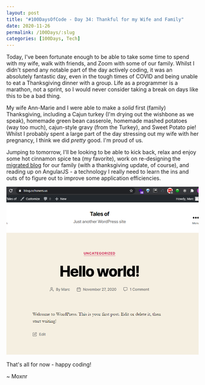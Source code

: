 ```yaml
---
layout: post
title: "#100DaysOfCode - Day 34: Thankful for my Wife and Family"
date: 2020-11-26
permalink: /100Days/:slug
categories: [100Days, Tech]
---
```


Today, I've been fortunate enough to be able to take some time to spend with my wife, walk with friends, and Zoom with some of our family. Whilst I didn't spend any notable part of the day actively coding, it was an absolutely fantastic day, even in the tough times of COVID and being unable to eat a Thanksgiving dinner with a group. Life as a programmer is a marathon, not a sprint, so I would never consider taking a break on days like this to be a bad thing.

My wife Ann-Marie and I were able to make a _solid_ first (family) Thanksgiving, including a Cajun turkey (I'm drying out the wishbone as we speak), homemade green bean casserole, homemade mashed potatoes (way too much), cajun-style gravy (from the Turkey), and Sweet Potato pie! Whilst I probably spent a large part of the day stressing out my wife with her pregnancy, I think we did _pretty_ good. I'm proud of us.

Jumping to tomorrow, I'll be looking to be able to kick back, relax and enjoy some hot cinnamon spice tea (my favorite), work on re-designing the [migrated blog](https://blog.ochsners.us) for our family (with a thanksgiving update, of course), and reading up on AngularJS - a technology I really need to learn the ins and outs of to figure out to improve some application efficiencies.

![Hello blog.ochsners.us](/assets/img/hello-blog-ochsners-us.png)

That's all for now - happy coding!

~ Moxnr
